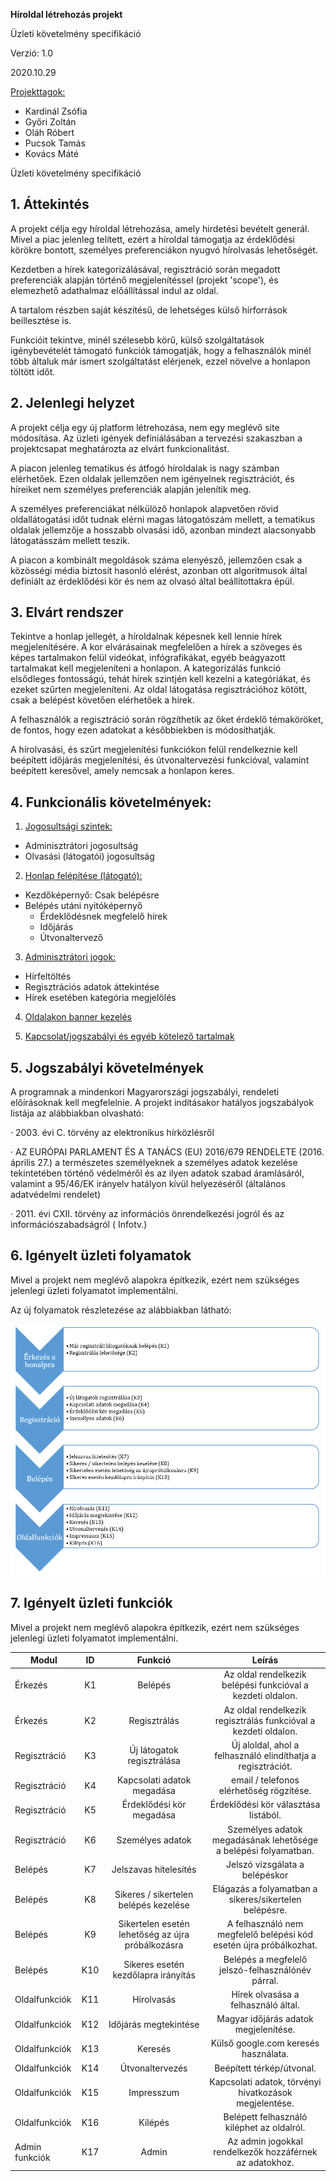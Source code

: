 **Híroldal létrehozás projekt**

Üzleti követelmény specifikáció

Verzió: 1.0

2020.10.29

<u>Projekttagok:</u>

- Kardinál Zsófia
- Győri Zoltán
- Oláh Róbert
- Pucsok Tamás
- Kovács Máté

 Üzleti követelmény specifikáció

## 1.   Áttekintés

A projekt célja egy híroldal létrehozása, amely hirdetési bevételt generál. Mivel a piac jelenleg telített, ezért a híroldal támogatja az érdeklődési körökre bontott, személyes preferenciákon nyugvó hírolvasás lehetőségét. 

Kezdetben a hírek kategorizálásával, regisztráció során megadott preferenciák alapján történő megjelenítéssel (projekt 'scope'), és elemezhető adathalmaz előállítással indul az oldal. 

A tartalom részben saját készítésű, de lehetséges külső hírforrások beillesztése is.

Funkcióit tekintve, minél szélesebb körű, külső szolgáltatások igénybevételét támogató funkciók támogatják, hogy a felhasználók minél több általuk már ismert szolgáltatást elérjenek, ezzel növelve a honlapon töltött időt.

## 2.   Jelenlegi helyzet

A projekt célja egy új platform létrehozása, nem egy meglévő site módosítása. Az üzleti igények definiálásában a tervezési szakaszban a projektcsapat meghatározta az elvárt funkcionalitást. 

A piacon jelenleg tematikus és átfogó híroldalak is nagy számban elérhetőek. Ezen oldalak jellemzően nem igényelnek regisztrációt, és híreiket nem személyes preferenciák alapján jelenítik meg. 

A személyes preferenciákat nélkülöző honlapok alapvetően rövid oldallátogatási időt tudnak elérni magas látogatószám mellett, a tematikus oldalak jellemzője a hosszabb olvasási idő, azonban mindezt alacsonyabb látogatásszám mellett teszik. 

A piacon a kombinált megoldások száma elenyésző, jellemzően csak a közösségi média biztosít hasonló elérést, azonban ott algoritmusok által definiált az érdeklődési kör és nem az olvasó által beállítottakra épül.

## 3.   Elvárt rendszer

Tekintve a honlap jellegét, a híroldalnak képesnek kell lennie hírek megjelenítésére. A kor elvárásainak megfelelően a hírek a szöveges és képes tartalmakon felül videókat, infógrafikákat, egyéb beágyazott tartalmakat kell megjeleníteni a honlapon. A kategorizálás funkció elsődleges fontosságú, tehát hírek szintjén kell kezelni a kategóriákat, és ezeket szűrten megjeleníteni. Az oldal látogatása regisztrációhoz kötött, csak a belépést követően elérhetőek a hírek.

A felhasználók a regisztráció során rögzíthetik az őket érdeklő témaköröket, de fontos, hogy ezen adatokat a későbbiekben is módosíthatják.

A hírolvasási, és szűrt megjelenítési funkciókon felül rendelkeznie kell beépített időjárás megjelenítési, és útvonaltervezési funkcióval, valamint beépített keresővel, amely nemcsak a honlapon keres.

## 4.   Funkcionális követelmények:

1. <u>Jogosultsági szintek:</u>

- Adminisztrátori jogosultság
- Olvasási (látogatói) jogosultság

2. <u>Honlap felépítése (látogató):</u>

- Kezdőképernyő: Csak belépésre
- Belépés utáni nyitóképernyő
  - Érdeklődésnek megfelelő hírek
  - Időjárás
  - Útvonaltervező

3. <u>Adminisztrátori jogok:</u> 

- Hírfeltöltés
- Regisztrációs adatok áttekintése
- Hírek esetében kategória megjelölés

4. <u>Oldalakon banner kezelés</u>

5. <u>Kapcsolat/jogszabályi és egyéb kötelező tartalmak</u>

## 5.   Jogszabályi követelmények

A programnak a mindenkori Magyarországi jogszabályi, rendeleti előírásoknak kell megfelelnie. A projekt indításakor hatályos jogszabályok listája az alábbiakban olvasható:

·     2003. évi C. törvény az elektronikus hírközlésről 

·     AZ EURÓPAI PARLAMENT ÉS A TANÁCS (EU) 2016/679 RENDELETE
 (2016. április 27.)
 a természetes személyeknek a személyes adatok kezelése tekintetében történő védelméről és az ilyen adatok szabad áramlásáról, valamint a 95/46/EK irányelv hatályon kívül helyezéséről (általános adatvédelmi rendelet)

·     2011. évi CXII. törvény az információs önrendelkezési jogról és az információszabadságról   ( Infotv.)

## 6.   Igényelt üzleti folyamatok

Mivel a projekt nem meglévő alapokra építkezik, ezért nem szükséges jelenlegi üzleti folyamatot implementálni.

Az új folyamatok részletezése az alábbiakban látható:

![Folyamat](https://github.com/TamasPucsok/AFP2020_1_LEV_CSOP7/blob/main/Doc/folyamat.png)

## 7.   Igényelt üzleti funkciók

Mivel a projekt nem meglévő alapokra építkezik, ezért nem szükséges jelenlegi üzleti folyamatot implementálni.

| Modul          |  ID  |                      Funkció                       |                            Leírás                            |
| -------------- | :--: | :------------------------------------------------: | :----------------------------------------------------------: |
| Érkezés        |  K1  |                      Belépés                       | Az oldal rendelkezik belépési  funkcióval a kezdeti oldalon. |
| Érkezés        |  K2  |                    Regisztrálás                    | Az oldal rendelkezik regisztrálás  funkcióval a kezdeti oldalon. |
| Regisztráció   |  K3  |             Új látogatok regisztrálása             | Új aloldal, ahol a felhasználó  elindíthatja a regisztrációt. |
| Regisztráció   |  K4  |             Kapcsolati adatok megadása             |           email / telefonos elérhetőség rögzítése.           |
| Regisztráció   |  K5  |              Érdeklődési kör megadása              |            Érdeklődési kör választása  listából.             |
| Regisztráció   |  K6  |                  Személyes adatok                  | Személyes adatok megadásának  lehetősége a belépési folyamatban. |
| Belépés        |  K7  |               Jelszavas hitelesítés                |                Jelszó vizsgálata a belépéskor                |
| Belépés        |  K8  |       Sikeres / sikertelen belépés  kezelése       |   Elágazás a folyamatban a  sikeres/sikertelen belépésre.    |
| Belépés        |  K9  | Sikertelen esetén lehetőség az  újra próbálkozásra | A felhasználó nem megfelelő  belépési kód esetén újra próbálkozhat. |
| Belépés        | K10  |        Sikeres esetén kezdőlapra  irányítás        |      Belépés a megfelelő  jelszó-felhasználónév párral.      |
| Oldalfunkciók  | K11  |                     Hírolvasás                     |             Hírek olvasása a felhasználó által.              |
| Oldalfunkciók  | K12  |               Időjárás megtekintése                |            Magyar időjárás adatok  megjelenítése.            |
| Oldalfunkciók  | K13  |                      Keresés                       |            Külső google.com keresés  használata.             |
| Oldalfunkciók  | K14  |                  Útvonaltervezés                   |                  Beépített térkép/útvonal.                   |
| Oldalfunkciók  | K15  |                     Impresszum                     |   Kapcsolati adatok, törvényi  hivatkozások megjelentése.    |
| Oldalfunkciók  | K16  |                      Kilépés                       |         Belépett  felhasználó kiléphet az oldalról.          |
| Admin funkciók | K17  |                       Admin                        |   Az admin jogokkal rendelkezők hozzáférnek  az adatokhoz.   |
